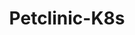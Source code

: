 ---
layout: post
title:  "Petclinic-K8s"
excerpt: "GCP의 GKE를 사용한 Petclinic 3-Tier 구성"
project: true
comments: true
---